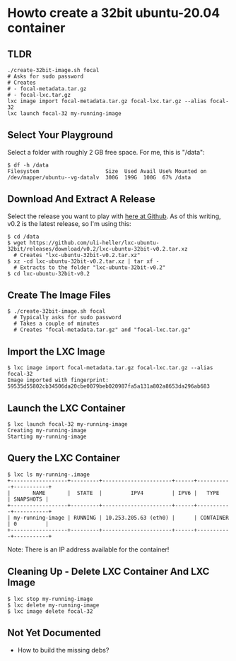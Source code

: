 Howto create a 32bit ubuntu-20.04 container
===========================================

TLDR
----

```
./create-32bit-image.sh focal
# Asks for sudo password
# Creates
# - focal-metadata.tar.gz
# - focal-lxc.tar.gz
lxc image import focal-metadata.tar.gz focal-lxc.tar.gz --alias focal-32
lxc launch focal-32 my-running-image
```

Select Your Playground
----------------------

Select a folder with roughly 2 GB free space. For me, this is "/data":

```
$ df -h /data
Filesystem                     Size  Used Avail Use% Mounted on
/dev/mapper/ubuntu--vg-datalv  300G  199G  100G  67% /data
```

Download And Extract A Release
------------------------------

Select the release you want to play with [here at Github](https://github.com/uli-heller/lxc-ubuntu-32bit/releases).
As of this writing, v0.2 is the latest release, so I'm using this:

```
$ cd /data
$ wget https://github.com/uli-heller/lxc-ubuntu-32bit/releases/download/v0.2/lxc-ubuntu-32bit-v0.2.tar.xz
  # Creates "lxc-ubuntu-32bit-v0.2.tar.xz"
$ xz -cd lxc-ubuntu-32bit-v0.2.tar.xz | tar xf -
  # Extracts to the folder "lxc-ubuntu-32bit-v0.2"
$ cd lxc-ubuntu-32bit-v0.2
```

Create The Image Files
----------------------

```
$ ./create-32bit-image.sh focal
  # Typically asks for sudo password
  # Takes a couple of minutes
  # Creates "focal-metadata.tar.gz" and "focal-lxc.tar.gz"
```

Import the LXC Image
--------------------

```
$ lxc image import focal-metadata.tar.gz focal-lxc.tar.gz --alias focal-32
Image imported with fingerprint: 59535d55802cb34506da20cbe0079beb020987fa5a131a802a8653da296ab683
```

Launch the LXC Container
------------------------

```
$ lxc launch focal-32 my-running-image
Creating my-running-image
Starting my-running-image
```

Query the LXC Container
-----------------------

```
$ lxc ls my-running-.image
+------------------+---------+----------------------+------+-----------+-----------+
|       NAME       |  STATE  |         IPV4         | IPV6 |   TYPE    | SNAPSHOTS |
+------------------+---------+----------------------+------+-----------+-----------+
| my-running-image | RUNNING | 10.253.205.63 (eth0) |      | CONTAINER | 0         |
+------------------+---------+----------------------+------+-----------+-----------+
```

Note: There is an IP address available for the container!

Cleaning Up - Delete LXC Container And LXC Image
------------------------------------------------

```
$ lxc stop my-running-image
$ lxc delete my-running-image
$ lxc image delete focal-32
```

Not Yet Documented
------------------

- How to build the missing debs?
